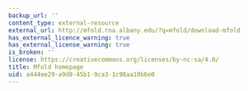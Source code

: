 ```yaml
---
backup_url: ''
content_type: external-resource
external_url: http://mfold.rna.albany.edu/?q=mfold/download-mfold
has_external_licence_warning: true
has_external_license_warning: true
is_broken: ''
license: https://creativecommons.org/licenses/by-nc-sa/4.0/
title: Mfold homepage
uid: a444ee29-a9d8-45b1-9ca3-1c98aa10b6e0
---
```

